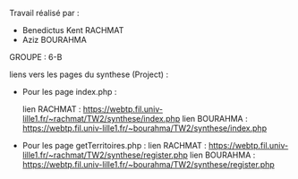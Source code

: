Travail réalisé par :

  - Benedictus Kent RACHMAT
  - Aziz BOURAHMA
  
  GROUPE : 6-B
  
 liens vers les pages du synthese (Project) : 
    
   - Pour les page index.php :
   
        lien RACHMAT : https://webtp.fil.univ-lille1.fr/~rachmat/TW2/synthese/index.php
        lien BOURAHMA : https://webtp.fil.univ-lille1.fr/~bourahma/TW2/synthese/index.php
        
   - Pour les page getTerritoires.php :
        lien RACHMAT : https://webtp.fil.univ-lille1.fr/~rachmat/TW2/synthese/register.php
        lien BOURAHMA : https://webtp.fil.univ-lille1.fr/~bourahma/TW2/synthese/register.php